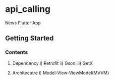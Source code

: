 # api_calling

News Flutter App

## Getting Started

### Contents
1. Dependency 
    i) Retrofit
   ii) Gson
  iii) GetX

2. Architecutre
   i) Model-View-ViewModel(MVVM)





